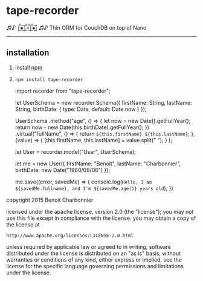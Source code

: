 # tape-recorder

♫♪ |̲̅̅●̲̅̅|̲̅̅=̲̅̅|̲̅̅●̲̅̅| ♫♪
Thin ORM for CouchDB on top of Nano

---

## installation

1. install [npm](http://npmjs.org)
2. `npm install tape-recorder`

    import recorder from "tape-recorder";

    let UserSchema = new recorder.Schema({
      firstName: String,
      lastName: String,
      birthDate: { type: Date, default: Date.now }
    });

    UserSchema
        .method("age", () => {
            let now = new Date().getFullYear();
            return now - new Date(this.birthDate).getFullYear();
        })
        .virtual("fullName",
            () => { return `${this.firstName} ${this.lastName}`; },
            (value) => { [this.firstName, this.lastName] = value.split(" "); }
        );

    let User = recorder.model("User", UserSchema);

    let me = new User({
      firstName: "Benoit",
      lastName: "Charbonnier",
      birthDate: new Date("1980/09/06")
    });

    me.save((error, savedMe) => {
      console.log(`Hello, I am ${savedMe.fullname}, and I'm ${savedMe.age()} years old`);
    })



copyright 2015 Benoit Charbonnier

licensed under the apache license, version 2.0 (the "license");
you may not use this file except in compliance with the license.
you may obtain a copy of the license at

    http://www.apache.org/licenses/LICENSE-2.0.html

unless required by applicable law or agreed to in writing, software
distributed under the license is distributed on an "as is" basis,
without warranties or conditions of any kind, either express or implied.
see the license for the specific language governing permissions and
limitations under the license.
